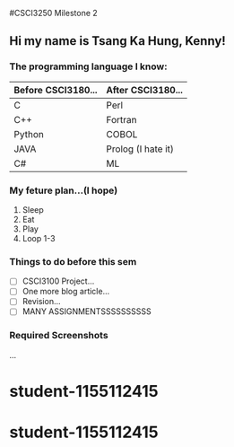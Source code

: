 #CSCI3250 Milestone 2
## Hi my name is Tsang Ka Hung, Kenny!

### The programming language I know:
Before CSCI3180... | After CSCI3180...
-------------------|------------------
C | Perl
C++ | Fortran
Python | COBOL
JAVA | Prolog (I hate it)
C# | ML

### My feture plan...(I hope)
1. Sleep
2. Eat
3. Play
4. Loop 1-3

### Things to do before this sem
- [ ] CSCI3100 Project...
- [ ] One more blog article...
- [ ] Revision...
- [ ] MANY ASSIGNMENTSSSSSSSSSS

### Required Screenshots
...
# student-1155112415
# student-1155112415
